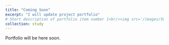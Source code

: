 ```yaml
---
title: "Coming Soon"
excerpt: "I will update project portfolio"
# Short description of portfolio item number 1<br/><img src='/images/500x300.png'>
collection: study
---
```


Portfolio will be here soon.
